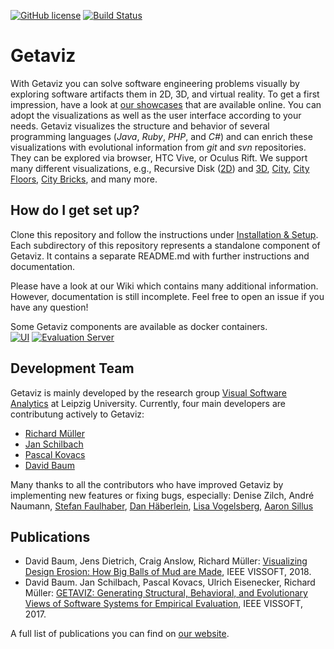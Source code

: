 [![GitHub license](https://img.shields.io/badge/License-Apache%202.0-blue.svg)](https://github.com/softvis-research/Getaviz/blob/master/LICENSE)
[![Build Status](https://travis-ci.com/softvis-research/Getaviz.svg?branch=master)](https://travis-ci.com/softvis-research/Getaviz)  
# Getaviz

With Getaviz you can solve software engineering problems visually by exploring software artifacts them in 2D, 3D, and virtual reality. To get a first impression, have a look at [our showcases](http://home.uni-leipzig.de/svis/Showcases/) that are available online. You can adopt the visualizations as well as the user interface according to your needs. Getaviz visualizes the structure and behavior of several programming languages (*Java*, *Ruby*, *PHP*, and *C#*) and can enrich these visualizations with evolutional information from *git* and *svn* repositories. They can be explored via browser, HTC Vive, or Oculus Rift. We support many different visualizations, e.g., Recursive Disk ([2D](https://home.uni-leipzig.de/svis/getaviz/index.php?setup=web/RD%20freemind&model=RD%20freemind)) and [3D](https://home.uni-leipzig.de/svis/getaviz/index.php?setup=web/RD%20reek&model=RD%203D%20reek), [City](https://home.uni-leipzig.de/svis/getaviz/index.php?setup=web/City%20freemind&model=City%20original%20freemind), [City Floors](https://home.uni-leipzig.de/svis/getaviz/index.php?setup=web/City%20freemind&model=City%20floor%20freemind), [City Bricks](https://home.uni-leipzig.de/svis/getaviz/index.php?setup=web/City%20freemind&model=City%20bricks%20freemind), and many more.

## How do I get set up? ###

Clone this repository and follow the instructions under [Installation & Setup](../../wiki/Installation-&-Setup).
Each subdirectory of this repository represents a standalone component of Getaviz. It contains a separate README.md with further instructions and documentation.

Please have a look at our Wiki which contains many additional information. However, documentation is still incomplete. Feel free to open an issue if you have any question!

Some Getaviz components are available as docker containers.  
[![UI](https://img.shields.io/badge/docker-ui-blue.svg)](https://hub.docker.com/r/getaviz/evaluationserver)
[![Evaluation Server](https://img.shields.io/badge/docker-evaluationserver-blue.svg)](https://hub.docker.com/r/getaviz/ui)

## Development Team

Getaviz is mainly developed by the research group [Visual Software Analytics](http://softvis.wifa.uni-leipzig.de) at Leipzig University. Currently, four main developers are contributung actively to Getaviz:
* [Richard Müller](https://github.com/rmllr)
* [Jan Schilbach](https://github.com/schilbach)
* [Pascal Kovacs](https://github.com/PascalKovacs)
* [David Baum](http://home.uni-leipzig.de/svis/Research%20Group/#DavidBaum)

Many thanks to all the contributors who have improved Getaviz by implementing new features or fixing bugs, especially: Denise Zilch, André Naumann, [Stefan Faulhaber](https://github.com/StefanFaulhaber), [Dan Häberlein](https://github.com/dhaeb),  [Lisa Vogelsberg](https://github.com/Valekta/), [Aaron Sillus](https://github.com/AaronSil)

## Publications
* David Baum, Jens Dietrich, Craig Anslow, Richard Müller: [Visualizing Design Erosion: How Big Balls of Mud are Made](https://arxiv.org/abs/1807.06136), IEEE VISSOFT, 2018.
* David Baum. Jan Schilbach, Pascal Kovacs, Ulrich Eisenecker, Richard Müller: [GETAVIZ: Generating Structural, Behavioral, and Evolutionary Views of Software Systems for Empirical Evaluation](https://www.researchgate.net/publication/320083290_GETAVIZ_Generating_Structural_Behavioral_and_Evolutionary_Views_of_Software_Systems_for_Empirical_Evaluation), IEEE VISSOFT, 2017.

A full list of publications you can find on [our website](http://home.uni-leipzig.de/svis/Publications/).

